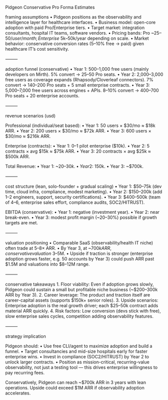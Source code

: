 Pidgeon Conservative Pro Forma Estimates

framing assumptions
	•	Pidgeon positions as the observability and intelligence layer for healthcare interfaces.
	•	Business model: open-core adoption with paid Pro/Enterprise tiers.
	•	Target market: integration consultants, hospital IT teams, software vendors.
	•	Pricing bands: Pro ~$25–50/user/month; Enterprise ~$5k–50k/year depending on scale.
	•	Market behavior: conservative conversion rates (5–10% free → paid) given healthcare IT’s cost sensitivity.

⸻

adoption funnel (conservative)
	•	Year 1: 500–1,000 free users (mainly developers on Mirth). 5% convert → 25–50 Pro seats.
	•	Year 2: 2,000–3,000 free users as coverage expands (Rhapsody/Cloverleaf connectors). 7% convert → 140–200 Pro seats + 5 small enterprise contracts.
	•	Year 3: 5,000–7,000 free users across engines + APIs. 8–10% convert → 400–700 Pro seats + 20 enterprise accounts.

⸻

revenue scenarios (usd)

Professional (individual/seat based):
	•	Year 1: 50 users × $30/mo ≈ $18k ARR.
	•	Year 2: 200 users × $30/mo ≈ $72k ARR.
	•	Year 3: 600 users × $30/mo ≈ $216k ARR.

Enterprise (contracts):
	•	Year 1: 0–1 pilot enterprise ($10k).
	•	Year 2: 5 contracts × avg $15k ≈ $75k ARR.
	•	Year 3: 20 contracts × avg $25k ≈ $500k ARR.

Total Revenue:
	•	Year 1: ~$20–30k.
	•	Year 2: ~$150k.
	•	Year 3: ~$700k.

⸻

cost structure (lean, solo-founder + gradual scaling)
	•	Year 1: $50–75k (dev time, cloud infra, compliance, modest marketing).
	•	Year 2: $150–200k (add 1–2 engineers, support, security certifications).
	•	Year 3: $400–500k (team of 4–6, enterprise sales effort, compliance audits, SOC2/HITRUST).

EBITDA (conservative):
	•	Year 1: negative (investment year).
	•	Year 2: near break-even.
	•	Year 3: modest profit margin (~20–30%) possible if growth targets are met.

⸻

valuation positioning
	•	Comparable SaaS (observability/health IT niche) often trade at 5–8× ARR.
	•	By Year 3, at ~$700k ARR, conservative valuation ~$3–5M.
	•	Upside if traction is stronger (enterprise adoption grows faster, e.g. 50 accounts by Year 3) could push ARR past $1.5M and valuations into $8–12M range.

⸻

conservative takeaways
	1.	Floor viability: Even if adoption grows slowly, Pidgeon could sustain a small but profitable niche business (~$200–300k ARR by Year 3).
	2.	Career leverage: The product and traction itself are career-capital assets (supports $150k+ senior roles).
	3.	Upside scenarios: Enterprise adoption is the real growth driver; each $25–50k contract adds material ARR quickly.
	4.	Risk factors: Low conversion (devs stick with free), slow enterprise sales cycles, competition adding observability features.

⸻

strategy implication

Pidgeon should:
	•	Use free CLI/agent to maximize adoption and build a funnel.
	•	Target consultancies and mid-size hospitals early for faster enterprise wins.
	•	Invest in compliance (SOC2/HITRUST) by Year 2 to unlock larger contracts.
	•	Position as mission-critical, recurring-value observability, not just a testing tool — this drives enterprise willingness to pay recurring fees.

Conservatively, Pidgeon can reach ~$700k ARR in 3 years with lean operations. Upside could exceed $1M ARR if observability adoption accelerates.